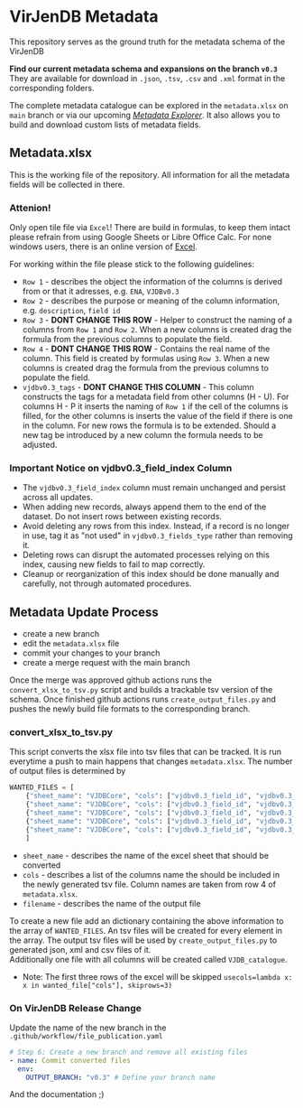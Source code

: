 # VirJenDB Metadata

This repository serves as the ground truth for the metadata schema of the VirJenDB

**Find our current metadata schema and expansions on the branch `v0.3`** \
They are available for download in `.json`, `.tsv`, `.csv` and `.xml` format in the corresponding folders.

The complete metadata catalogue can be explored in the `metadata.xlsx` on `main` branch or via our upcoming [_Metadata Explorer_](https://virjendb.org/MetadataTemplates). It also allows you to build and download custom lists of metadata fields.

## Metadata.xlsx

This is the working file of the repository. All information for all the metadata fields will be collected in there.

### **Attenion!**

Only open tile file via `Excel`! There are build in formulas, to keep them intact please refrain from using Google Sheets or Libre Office Calc. For none windows users, there is an online version of [Excel](https://excel.cloud.microsoft/).

For working within the file please stick to the following guidelines:

- `Row 1` - describes the object the information of the columns is derived from or that it adresses, e.g. `ENA`, `VJDBv0.3`
- `Row 2` - describes the purpose or meaning of the column information, e.g. `description`, `field id`
- `Row 3` - **DONT CHANGE THIS ROW** - Helper to construct the naming of a columns from `Row 1` and `Row 2`. When a new columns is created drag the formula from the previous columns to populate the field.
- `Row 4` - **DONT CHANGE THIS ROW** - Contains the real name of the column. This field is created by formulas using `Row 3`. When a new columns is created drag the formula from the previous columns to populate the field.
- `vjdbv0.3_tags` - **DONT CHANGE THIS COLUMN** - This column constructs the tags for a metadata field from other columns (H - U). For columns H - P it inserts the naming of `Row 1` if the cell of the columns is filled, for the other columns is inserts the value of the field if there is one in the column. For new rows the formula is to be extended. Should a new tag be introduced by a new column the formula needs to be adjusted.

### **Important Notice on vjdbv0.3_field_index Column**
- The `vjdbv0.3_field_index` column must remain unchanged and persist across all updates.
- When adding new records, always append them to the end of the dataset. Do not insert rows between existing records.
- Avoid deleting any rows from this index. Instead, if a record is no longer in use, tag it as "not used" in `vjdbv0.3_fields_type` rather than removing it.
- Deleting rows can disrupt the automated processes relying on this index, causing new fields to fail to map correctly.
- Cleanup or reorganization of this index should be done manually and carefully, not through automated procedures.

## Metadata Update Process

- create a new branch
- edit the `metadata.xlsx` file
- commit your changes to your branch
- create a merge request with the main branch

Once the merge was approved github actions runs the `convert_xlsx_to_tsv.py` script and builds a trackable tsv version of the schema. Once finished github actions runs `create_output_files.py` and pushes the newly build file formats to the corresponding branch.

### convert_xlsx_to_tsv.py

This script converts the xlsx file into tsv files that can be tracked. It is run everytime a push to main happens that changes `metadata.xlsx`. The number of output files is determined by

```python
WANTED_FILES = [
    {"sheet_name": "VJDBCore", "cols": ["vjdbv0.3_field_id", "vjdbv0.3_name", "vjdbv0.3_description", "vjdbv0.3_fields_type", "vjdbv0.3_privacy"], "filename": "VJDBCore"},
    {"sheet_name": "VJDBCore", "cols": ["vjdbv0.3_field_id", "vjdbv0.3_name", "vjdbv0.3_tags"], "filename": "Tags"},
    {"sheet_name": "VJDBCore", "cols": ["vjdbv0.3_field_id", "vjdbv0.3_name", "vjdbv0.3_description", "vjdbv0.3_tags", "vjdbv0.3_privacy"], "filename": "Frontend"},
    {"sheet_name": "VJDBCore", "cols": ["vjdbv0.3_field_id", "vjdbv0.3_name", "vjdbv0.3_description", "vjdbv0.3_tags", "vjdbv0.3_privacy", "ena_submission_fieldtype", "vjdb_submission_requiredness", "ena_submission_validation"], "filename": "Submission"},
    {"sheet_name": "VJDBCore", "cols": ["vjdbv0.3_field_id", "vjdbv0.3_fields_type", "ena_submission_validation", "vjdbv0.3_input_source", "ncbi_virus_n_nucleotide_field_id", "bv-brc_b_field_name", "vjdbv0.3_privacy", "vjdbv0.3_tags", "vjdbv0.3_description", "vjdbv0.3_field_index"], "filename": "DB_Scheme"},
    ]
```

- `sheet_name` - describes the name of the excel sheet that should be converted
- `cols` - describes a list of the columns name the should be included in the newly generated tsv file. Column names are taken from row 4 of `metadata.xlsx`.
- `filename` - describes the name of the output file

To create a new file add an dictionary containing the above information to the array of `WANTED_FILES`. An tsv files will be created for every element in the array. The output tsv files will be used by `create_output_files.py` to generated json, xml and csv files of it.\
Additionally one file with all columns will be created called `VJDB_catalogue`.

- Note: The first three rows of the excel will be skipped `usecols=lambda x: x in wanted_file["cols"], skiprows=3)`

### On VirJenDB Release Change

Update the name of the new branch in the `.github/workflow/file_publication.yaml`

```yaml
# Step 6: Create a new branch and remove all existing files
- name: Commit converted files
  env:
    OUTPUT_BRANCH: "v0.3" # Define your branch name
```

And the documentation ;)
